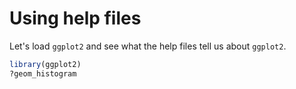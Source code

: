 # Using help files 

Let's load `ggplot2` and see what the help files tell us about `ggplot2`. 

```R
library(ggplot2)
?geom_histogram
```
